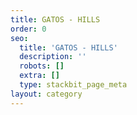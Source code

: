 ```yaml
---
title: GATOS - HILLS
order: 0
seo:
  title: 'GATOS - HILLS'
  description: ''
  robots: []
  extra: []
  type: stackbit_page_meta
layout: category
---
```

